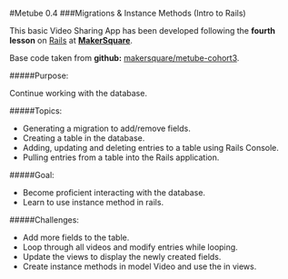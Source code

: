 #Metube 0.4
###Migrations & Instance Methods (Intro to Rails)


This basic Video Sharing App has been developed following the **fourth lesson** on [Rails](http://rubyonrails.org/) at [**MakerSquare**](http://www.makersquare.com/).

Base code taken from **github:** [makersquare/metube-cohort3](https://github.com/makersquare/metube-cohort3/tree/d-start).

#####Purpose:

Continue working with the database. 

#####Topics:
- Generating a migration to add/remove fields.
- Creating a table in the database.
- Adding, updating and deleting entries to a table using Rails Console.
- Pulling entries from a table into the Rails application.

#####Goal:
- Become proficient interacting with the database.
- Learn to use instance method in rails.

#####Challenges:

- Add more fields to the table.
- Loop through all videos and modify entries while looping.
- Update the views to display the newly created fields.
- Create instance methods in model Video and use the in views.